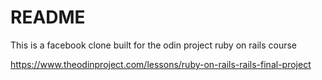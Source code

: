 # README

This is a facebook clone built for the odin project ruby on rails course 

https://www.theodinproject.com/lessons/ruby-on-rails-rails-final-project

